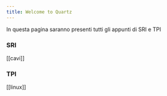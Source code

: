 ```yaml
---
title: Welcome to Quartz
---
```

In questa pagina saranno presenti tutti gli appunti di SRI e TPI


### **SRI**

[[cavi]]


### **TPI**

[[linux]]
